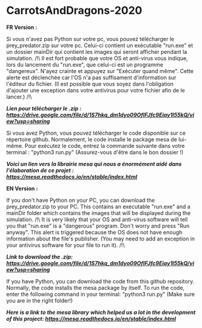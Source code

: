 ﻿# CarrotsAndDragons-2020

__FR Version :__

Si vous n'avez pas Python sur votre pc, vous pouvez télécharger le prey_predator.zip sur votre pc.
Celui-ci contient un exécutable "run.exe" et un dossier mainDir qui contient les images qui seront afficher pendant la simulation.
/!\ Il est fort probable que votre OS et anti-virus vous indique, lors du lancement du "run.exe", que celui-ci est un programme "dangereux". N'ayez crainte et appuyez sur "Exécuter quand même". Cette alerte est déclenchée car l'OS n'a pas suffisament d'information sur l'éditeur du fichier. (Il est possible que vous soyez dans l'obligation d'ajouter une exception dans votre antivirus pour votre fichier afin de le lancer.) /!\


___Lien pour télécharger le .zip : https://drive.google.com/file/d/1S7hkq_dm1dyo09OfIFJfc9Eiay1I55kQ/view?usp=sharing___


Si vous avez Python, vous pouvez télécharger le code disponible sur ce répertoire github. 
Normalement, le code installe le package mesa de lui-même. 
Pour exécutez le code, entrez la commande suivante dans votre terminal : "python3 run.py" (Assurez-vous d'être dans le bon dossier !)

___Voici un lien vers la librairie mesa qui nous a énormément aidé dans l'élaboration de ce projet : https://mesa.readthedocs.io/en/stable/index.html___


__EN Version :__

If you don't have Python on your PC, you can download the prey_predator.zip to your PC.
This contains an executable "run.exe" and a mainDir folder which contains the images that will be displayed during the simulation.
/!\ It is very likely that your OS and anti-virus software will tell you that "run.exe" is a "dangerous" program. Don't worry and press "Run anyway". This alert is triggered because the OS does not have enough information about the file's publisher. (You may need to add an exception in your antivirus software for your file to run it). /!\


___Link to download the .zip: https://drive.google.com/file/d/1S7hkq_dm1dyo09OfIFJfc9Eiay1I55kQ/view?usp=sharing___


If you have Python, you can download the code from this github repository. 
Normally, the code installs the mesa package by itself. 
To run the code, enter the following command in your terminal: "python3 run.py" (Make sure you are in the right folder!)


___Here is a link to the mesa library which helped us a lot in the development of this project: https://mesa.readthedocs.io/en/stable/index.html___

